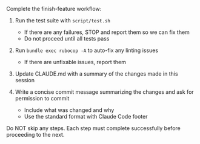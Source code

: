 Complete the finish-feature workflow:

1. Run the test suite with `script/test.sh`
   - If there are any failures, STOP and report them so we can fix them
   - Do not proceed until all tests pass

2. Run `bundle exec rubocop -A` to auto-fix any linting issues
   - If there are unfixable issues, report them

3. Update CLAUDE.md with a summary of the changes made in this session

4. Write a concise commit message summarizing the changes and ask for permission to commit
   - Include what was changed and why
   - Use the standard format with Claude Code footer

Do NOT skip any steps. Each step must complete successfully before proceeding to the next.
